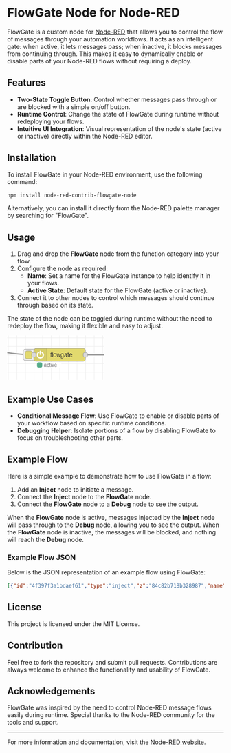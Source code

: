 # FlowGate Node for Node-RED

FlowGate is a custom node for [Node-RED](https://nodered.org/) that allows you to control the flow of messages through your automation workflows. It acts as an intelligent gate: when active, it lets messages pass; when inactive, it blocks messages from continuing through. This makes it easy to dynamically enable or disable parts of your Node-RED flows without requiring a deploy.

## Features

- **Two-State Toggle Button**: Control whether messages pass through or are blocked with a simple on/off button.
- **Runtime Control**: Change the state of FlowGate during runtime without redeploying your flows.
- **Intuitive UI Integration**: Visual representation of the node's state (active or inactive) directly within the Node-RED editor.

## Installation

To install FlowGate in your Node-RED environment, use the following command:

```sh
npm install node-red-contrib-flowgate-node
```

Alternatively, you can install it directly from the Node-RED palette manager by searching for "FlowGate".

## Usage

1. Drag and drop the **FlowGate** node from the function category into your flow.
2. Configure the node as required:
   - **Name**: Set a name for the FlowGate instance to help identify it in your flows.
   - **Active State**: Default state for the FlowGate (active or inactive).
3. Connect it to other nodes to control which messages should continue through based on its state.

The state of the node can be toggled during runtime without the need to redeploy the flow, making it flexible and easy to adjust.

![FlowGate Node](https://github.com/gmag11/node-red-contrib-flowgate/raw/main/assets/image.png)

## Example Use Cases

- **Conditional Message Flow**: Use FlowGate to enable or disable parts of your workflow based on specific runtime conditions.
- **Debugging Helper**: Isolate portions of a flow by disabling FlowGate to focus on troubleshooting other parts.

## Example Flow

Here is a simple example to demonstrate how to use FlowGate in a flow:

1. Add an **Inject** node to initiate a message.
2. Connect the **Inject** node to the **FlowGate** node.
3. Connect the **FlowGate** node to a **Debug** node to see the output.

When the **FlowGate** node is active, messages injected by the **Inject** node will pass through to the **Debug** node, allowing you to see the output. When the **FlowGate** node is inactive, the messages will be blocked, and nothing will reach the **Debug** node.

### Example Flow JSON

Below is the JSON representation of an example flow using FlowGate:

```json
[{"id":"4f397f3a1bdaef61","type":"inject","z":"84c82b718b328987","name":"","props":[{"p":"payload"},{"p":"topic","vt":"str"}],"repeat":"","crontab":"","once":false,"onceDelay":0.1,"topic":"","payload":"","payloadType":"date","x":420,"y":160,"wires":[["24d721d5b766e5ac"]]},{"id":"ee24781f808d8f1c","type":"debug","z":"84c82b718b328987","name":"debug","active":true,"tosidebar":true,"console":false,"tostatus":false,"complete":"payload","targetType":"msg","statusVal":"","statusType":"auto","x":970,"y":180,"wires":[]},{"id":"24d721d5b766e5ac","type":"flowgate","z":"84c82b718b328987","name":"","active":true,"x":720,"y":180,"wires":[["ee24781f808d8f1c"]]}]
```

## License

This project is licensed under the MIT License.

## Contribution

Feel free to fork the repository and submit pull requests. Contributions are always welcome to enhance the functionality and usability of FlowGate.

## Acknowledgements

FlowGate was inspired by the need to control Node-RED message flows easily during runtime. Special thanks to the Node-RED community for the tools and support.

---

For more information and documentation, visit the [Node-RED website](https://nodered.org/).
